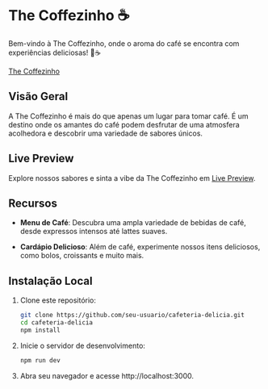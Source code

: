 # The Coffezinho ☕

Bem-vindo à The Coffezinho, onde o aroma do café se encontra com experiências deliciosas! 🌟☕

[The Coffezinho](https://the-coffezinho.vercel.app/)

## Visão Geral

A The Coffezinho é mais do que apenas um lugar para tomar café. É um destino onde os amantes do café podem desfrutar de uma atmosfera acolhedora e descobrir uma variedade de sabores únicos.

## Live Preview

Explore nossos sabores e sinta a vibe da The Coffezinho em [Live Preview](https://the-coffezinho.vercel.app/).

## Recursos

- **Menu de Café**: Descubra uma ampla variedade de bebidas de café, desde expressos intensos até lattes suaves.

- **Cardápio Delicioso**: Além de café, experimente nossos itens deliciosos, como bolos, croissants e muito mais.

## Instalação Local

1. Clone este repositório:

   ```bash
   git clone https://github.com/seu-usuario/cafeteria-delicia.git
   cd cafeteria-delicia
   npm install
   ```

2. Inicie o servidor de desenvolvimento:
   ```bash
   npm run dev
   ```
3. Abra seu navegador e acesse http://localhost:3000.
